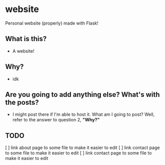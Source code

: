 # website
Personal website (properly) made with Flask!

## What is this?
- A website!

## Why?
- idk

## Are you going to add anything else? What's with the posts?
- I might post there if I'm able to host it. What am I going to post? Well, refer to the answer to question 2, **"Why?"**

## TODO
[ ] link about page to some file to make it easier to edit
[ ] link contact page to some file to make it easier to edit
[ ] link contact page to some file to make it easier to edit
